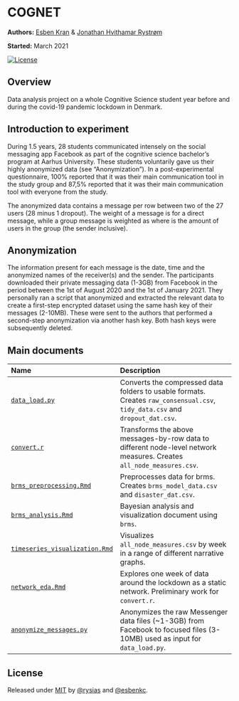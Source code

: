 
<!-- README.md is generated from README.Rmd. Please edit that file -->

# COGNET

**Authors:** [Esben Kran](https://kran.ai) & [Jonathan Hvithamar
Rystrøm](https://linkedin.com/in/jonathan-rystroem) <br/>

**Started:** March 2021

[![License](https://img.shields.io/badge/License-MIT-blue)](#license)

## Overview

Data analysis project on a whole Cognitive Science student year before
and during the covid-19 pandemic lockdown in Denmark.

## Introduction to experiment

During 1.5 years, 28 students communicated intensely on the social
messaging app Facebook as part of the cognitive science bachelor’s
program at Aarhus University. These students voluntarily gave us their
highly anonymized data (see “Anonymization”). In a post-experimental
questionnaire, 100% reported that it was their main communication tool
in the study group and 87,5% reported that it was their main
communication tool with everyone from the study.

The anonymized data contains a message per row between two of the 27
users (28 minus 1 dropout). The weight of a message is for a direct
message, while a group message is weighted as where is the amount of
users in the group (the sender inclusive).

## Anonymization

The information present for each message is the date, time and the
anonymized names of the receiver(s) and the sender. The participants
downloaded their private messaging data (1-3GB) from Facebook in the
period between the 1st of August 2020 and the 1st of January 2021. They
personally ran a script that anonymized and extracted the relevant data
to create a first-step encrypted dataset using the same hash key of
their messages (2-10MB). These were sent to the authors that performed a
second-step anonymization via another hash key. Both hash keys were
subsequently deleted.

## Main documents

| Name                                                                                                          | Description                                                                                                                  |
| :------------------------------------------------------------------------------------------------------------ | :--------------------------------------------------------------------------------------------------------------------------- |
| [`data_load.py`](https://github.com/esbenkc/soccult/blob/master/data_load.py)                                 | Converts the compressed data folders to usable formats. Creates `raw_consensual.csv`, `tidy_data.csv` and `dropout_dat.csv`. |
| [`convert.r`](https://github.com/esbenkc/soccult/blob/master/convert.r)                                       | Transforms the above messages-by-row data to different node-level network measures. Creates `all_node_measures.csv`.         |
| [`brms_preprocessing.Rmd`](https://github.com/esbenkc/soccult/blob/master/brms_preprocessing.Rmd)             | Preprocesses data for brms. Creates `brms_model_data.csv` and `disaster_dat.csv`.                                            |
| [`brms_analysis.Rmd`](https://github.com/esbenkc/soccult/blob/master/brms_analysis.Rmd)                       | Bayesian analysis and visualization document using `brms`.                                                                   |
| [`timeseries_visualization.Rmd`](https://github.com/esbenkc/soccult/blob/master/timeseries_visualization.Rmd) | Visualizes `all_node_measures.csv` by week in a range of different narrative graphs.                                         |
| [`network_eda.Rmd`](https://github.com/esbenkc/soccult/blob/master/network_eda.Rmd)                           | Explores one week of data around the lockdown as a static network. Preliminary work for `convert.r`.                         |
| [`anonymize_messages.py`](https://github.com/esbenkc/soccult/blob/master/anonymize_messages.py)               | Anonymizes the raw Messenger data files (\~1-3GB) from Facebook to focused files (3-10MB) used as input for `data_load.py`.  |

## License

Released under [MIT](/LICENSE) by [@rysias](https://github.com/rysias)
and [@esbenkc](https://github.com/esbenkc).
